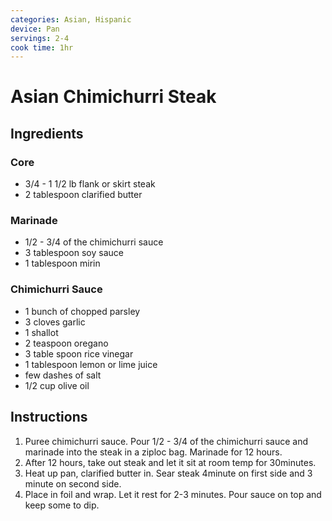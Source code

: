 ```yaml
---
categories: Asian, Hispanic
device: Pan
servings: 2-4
cook time: 1hr
---
```


# Asian Chimichurri Steak

## Ingredients

### Core

- 3/4 - 1 1/2 lb flank or skirt steak
- 2 tablespoon clarified butter

### Marinade

- 1/2 - 3/4 of the chimichurri sauce
- 3 tablespoon soy sauce
- 1 tablespoon mirin

### Chimichurri Sauce

- 1 bunch of chopped parsley
- 3 cloves garlic
- 1 shallot
- 2 teaspoon oregano
- 3 table spoon rice vinegar
- 1 tablespoon lemon or lime juice
- few dashes of salt
- 1/2 cup olive oil

## Instructions

1. Puree chimichurri sauce. Pour 1/2 - 3/4 of the chimichurri sauce and marinade into the steak in a ziploc bag. Marinade for 12 hours.
2. After 12 hours, take out steak and let it sit at room temp for 30minutes.
3. Heat up pan, clarified butter in. Sear steak 4minute on first side and 3 minute on second side.
4. Place in foil and wrap. Let it rest for 2-3 minutes. Pour sauce on top and keep some to dip.
